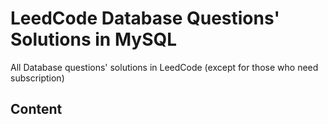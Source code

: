 # LeedCode Database Questions' Solutions in MySQL
All Database questions' solutions in LeedCode (except for those who need subscription)

## Content
